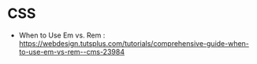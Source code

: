 # CSS

- When to Use Em vs. Rem : https://webdesign.tutsplus.com/tutorials/comprehensive-guide-when-to-use-em-vs-rem--cms-23984
